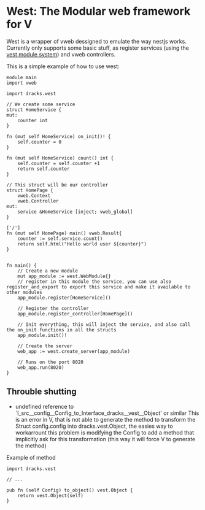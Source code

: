 # West: The Modular web framework for V
West is a wrapper of vweb dessigned to emulate the way nestjs works. Currently only supports some basic stuff, as register services (using the [vest module system](http://github.com/Dracks/vest/)) and vweb controllers.


This is a simple example of how to use west:
```vlang 
module main
import vweb

import dracks.west

// We create some service
struct HomeService {
mut:
	counter int
}

fn (mut self HomeService) on_init()! {
    self.counter = 0
}

fn (mut self HomeService) count() int {
	self.counter = self.counter +1
	return self.counter
}

// This struct will be our controller
struct HomePage {
	vweb.Context
	vweb.Controller
mut:
	service &HomeService [inject; vweb_global]
}

['/']
fn (mut self HomePage) main() vweb.Result{
	counter := self.service.count()
	return self.html("Hello world user ${counter}")
}


fn main() {
    // Create a new module
	mut app_module := west.WebModule{}
    // register in this module the service, you can use also register_and_export to export this service and make it available to other modules
	app_module.register[HomeService]()

    // Register the controller
	app_module.register_controller[HomePage]()

    // Init everything, this will inject the service, and also call the on_init functions in all the structs
	app_module.init()!

    // Create the server
	web_app := west.create_server(app_module)

    // Runs on the port 8020
	web_app.run(8020)
}
```
## Throuble shutting
* undefined reference to `I_src__config__Config_to_Interface_dracks__vest__Object' or similar
This is an error in V, that is not able to generate the method to transform the Struct config.config into dracks.vest.Object, the easies way to workarrount this problem is modifying the Config to add a method that implicitly ask for this transformation (this way it will force V to generate the method)

Example of method
```vlang
import dracks.vest

// ...

pub fn (self Config) to_object() vest.Object {
	return vest.Object(self)
}
```
